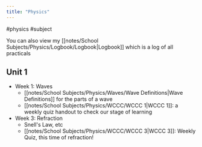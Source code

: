 ```yaml
---
title: "Physics"
---
```

#physics #subject

You can also view my [[notes/School Subjects/Physics/Logbook/Logbook|Logbook]] which is a log of all practicals
## Unit 1
- Week 1: Waves
	- [[notes/School Subjects/Physics/Waves/Wave Definitions|Wave Definitions]] for the parts of a wave
	- [[notes/School Subjects/Physics/WCCC/WCCC 1|WCCC 1]]: a weekly quiz handout to check our stage of learning
- Week 3: Refraction
	- Snell's Law, etc
	- [[notes/School Subjects/Physics/WCCC/WCCC 3|WCCC 3]]: Weekly Quiz, this time of refraction!